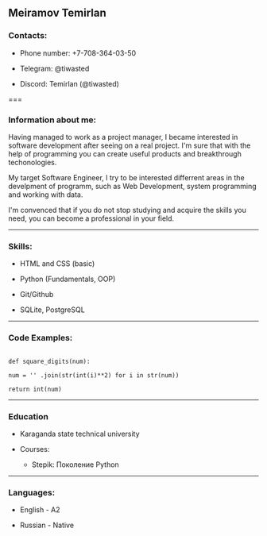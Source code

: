 ## Meiramov Temirlan

### Contacts:

* Phone number: +7-708-364-03-50

* Telegram: @tiwasted

* Discord: Temirlan (@tiwasted)

===

### Information about me:

Having managed to work as a project manager, I became interested in software development after seeing on a real project. I'm sure that with the help of programming you can create useful products and breakthrough techonologies.

My target Software Engineer, I try to be interested differrent areas in the develpment of programm, such as Web Development, system programming and working with data.

I'm convenced that if you do not stop studying and acquire the skills you need, you can become a professional in your field.

---
### Skills:

* HTML and CSS (basic)

* Python (Fundamentals, OOP)

* Git/Github

* SQLite, PostgreSQL
---
### Code Examples:

```

def square_digits(num):

num = '' .join(str(int(i)**2) for i in str(num))

return int(num)

```
---
### Education

* Karaganda state technical university

* Courses:
  + Stepik: Поколение Python

---
### Languages:

* English - A2

* Russian - Native
